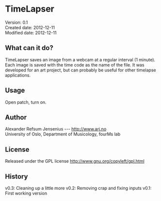 # TimeLapser #

Version: 	   0.1  
Created date:  2012-12-11  
Modified date: 2012-12-11  

## What can it do? ## 

TimeLapser saves an image from a webcam at a regular interval (1 minute). Each image is saved with the time code as the name of the file. It was developed for an art project, but can probably be useful for other timelapse applications. 


## Usage ## 

Open patch, turn on. 


## Author ## 

Alexander Refsum Jensenius  --- http://www.arj.no  
University of Oslo, Department of Musicology, fourMs lab


## License ##

Released under the GPL license
http://www.gnu.org/copyleft/gpl.html



## History ## 

v0.3: Cleaning up a little more
v0.2: Removing crap and fixing inputs
v0.1: First working version